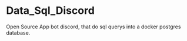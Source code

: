 # Data_Sql_Discord
Open Source App bot discord, that do sql querys into a docker postgres database.
